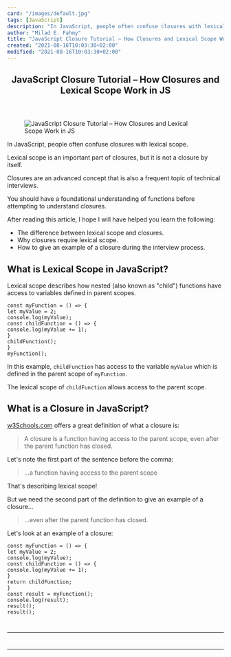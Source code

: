 ```yaml
---
card: "/images/default.jpg"
tags: [JavaScript]
description: "In JavaScript, people often confuse closures with lexical sco"
author: "Milad E. Fahmy"
title: "JavaScript Closure Tutorial – How Closures and Lexical Scope Work in JS"
created: "2021-08-16T10:03:30+02:00"
modified: "2021-08-16T10:03:30+02:00"
---
```

<div class="site-wrapper">
<main id="site-main" class="site-main outer">
<div class="inner">
<article class="post-full post tag-javascript tag-web-development tag-programming tag-closure tag-lexical-scoping tag-software-development tag-coding ">
<header class="post-full-header">
<h1 class="post-full-title">JavaScript Closure Tutorial – How Closures and Lexical Scope Work in JS</h1>
</header>
<figure class="post-full-image">
<picture>
<source media="(max-width: 700px)" sizes="1px" srcset="data:image/gif;base64,R0lGODlhAQABAIAAAAAAAP///yH5BAEAAAAALAAAAAABAAEAAAIBRAA7 1w">
<source media="(min-width: 701px)" sizes="(max-width: 800px) 400px,
(max-width: 1170px) 700px,
1400px" srcset="/news/content/images/size/w300/2021/06/tim-evans-Uf-c4u1usFQ-unsplash.jpg 300w,
/news/content/images/size/w600/2021/06/tim-evans-Uf-c4u1usFQ-unsplash.jpg 600w,
/news/content/images/size/w1000/2021/06/tim-evans-Uf-c4u1usFQ-unsplash.jpg 1000w,
/news/content/images/size/w2000/2021/06/tim-evans-Uf-c4u1usFQ-unsplash.jpg 2000w">
<img onerror="this.style.display='none'" src="/news/content/images/size/w2000/2021/06/tim-evans-Uf-c4u1usFQ-unsplash.jpg" alt="JavaScript Closure Tutorial – How Closures and Lexical Scope Work in JS">
</picture>
</figure>
<section class="post-full-content">
<div class="post-content">
<p>In JavaScript, people often confuse closures with lexical scope.</p><p>Lexical scope is an important part of closures, but it is not a closure by itself.</p><p>Closures are an advanced concept that is also a frequent topic of technical interviews.</p><p>You should have a foundational understanding of functions before attempting to understand closures.</p><p>After reading this article, I hope I will have helped you learn the following:</p><ul><li>The difference between lexical scope and closures.</li><li>Why closures require lexical scope.</li><li>How to give an example of a closure during the interview process.</li></ul><h2 id="what-is-lexical-scope-in-javascript">What is Lexical Scope in JavaScript?</h2><p>Lexical scope describes how nested (also known as "child") functions have access to variables defined in parent scopes.</p><pre><code class="language-js">const myFunction = () =&gt; {
let myValue = 2;
console.log(myValue);
const childFunction = () =&gt; {
console.log(myValue += 1);
}
childFunction();
}
myFunction();</code></pre><p>In this example, <code>childFunction</code> has access to the variable <code>myValue</code> which is defined in the parent scope of <code>myFunction</code>. </p><p>The lexical scope of <code>childFunction</code> allows access to the parent scope.</p><h2 id="what-is-a-closure-in-javascript">What is a Closure in JavaScript?</h2><p><a href="https://www.w3schools.com/js/js_function_closures.asp">w3Schools.com</a> offers a great definition of what a closure is:</p><blockquote>A closure is a function having access to the parent scope, even after the parent function has closed.</blockquote><p>Let's note the first part of the sentence before the comma:</p><blockquote>...a function having access to the parent scope</blockquote><p>That's describing lexical scope!</p><p>But we need the second part of the definition to give an example of a closure...</p><blockquote>...even after the parent function has closed.</blockquote><p>Let's look at an example of a closure:</p><pre><code class="language-js">const myFunction = () =&gt; {
let myValue = 2;
console.log(myValue);
const childFunction = () =&gt; {
console.log(myValue += 1);
}
return childFunction;
}
const result = myFunction();
console.log(result);
result();
result();
</div>
<hr>
<hr>
</section>
</article>
</div>
</main>
</div>
<!-- Google Tag Manager (noscript) -->
<!-- End Google Tag Manager (noscript) -->
